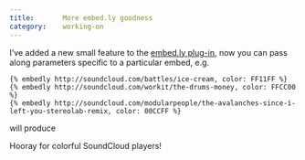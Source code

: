 ```yaml
---
title:       More embed.ly goodness
category:    working-on
---
```


I’ve added a new small feature to the [embed.ly plug-in][plug-in], now you can
pass along parameters specific to a particular embed, e.g.

<pre><code>{<!-- -->% embedly http://soundcloud.com/battles/ice-cream, color: FF11FF %}
{<!-- -->% embedly http://soundcloud.com/workit/the-drums-money, color: FFCC00 %}
{<!-- -->% embedly http://soundcloud.com/modularpeople/the-avalanches-since-i-left-you-stereolab-remix, color: 00CCFF %}</code></pre>

will produce

<div class="embed" data-url="http://soundcloud.com/battles/ice-cream" data-color="FF11FF"></div>
<div class="embed" data-url="http://soundcloud.com/workit/the-drums-money" data-color="FFCC00"></div>
<div class="embed" data-url="http://soundcloud.com/modularpeople/the-avalanches-since-i-left-you-stereolab-remix" data-color="00CCFF"></div>

Hooray for colorful SoundCloud players!

[plug-in]: /working-on/embedly-and-jekyll
